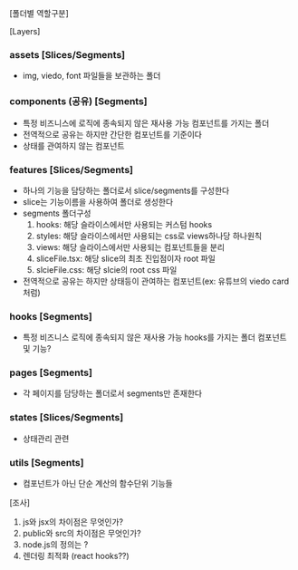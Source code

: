 [폴더별 역할구분]

[Layers]
### assets [Slices/Segments]
- img, viedo, font 파일들을 보관하는 폴더
### components (공유) [Segments]
- 특정 비즈니스에 로직에 종속되지 않은 재사용 가능 컴포넌트를 가지는 폴더
- 전역적으로 공유는 하지만 간단한 컴포넌트를 기준이다
- 상태를 관여하지 않는 컴포넌트
  
### features [Slices/Segments]
- 하나의 기능을 담당하는 폴더로서 slice/segments를 구성한다
- slice는 기능이름을 사용하여 폴더로 생성한다
- segments 폴더구성
  1. hooks: 해당 슬라이스에서만 사용되는 커스텀 hooks
  2. styles: 해당 슬라이스에서만 사용되는 css로 views하나당 하나원칙
  3. views: 해당 슬라이스에서만 사용되는 컴포넌트들을 분리
  4. sliceFile.tsx: 해당 slice의 최초 진입점이자 root 파일
  5. slcieFile.css: 해당 slcie의 root css 파일
- 전역적으로 공유는 하지만 상태등이 관여하는 컴포넌트(ex: 유튜브의 viedo card 처럼) 

### hooks [Segments]
- 특정 비즈니스 로직에 종속되지 않은 재사용 가능 hooks를 가지는 폴더 컴포넌트 및 기능?
### pages [Segments]
- 각 페이지를 담당하는 폴더로서 segments만 존재한다
### states [Slices/Segments]
- 상태관리 관련
### utils [Segments]
- 컴포넌트가 아닌 단순 계산의 함수단위 기능들


[조사]
1. js와 jsx의 차이점은 무엇인가?
2. public와 src의 차이점은 무엇인가?
3. node.js의 정의는 ?
4. 렌더링 최적화 (react hooks??)